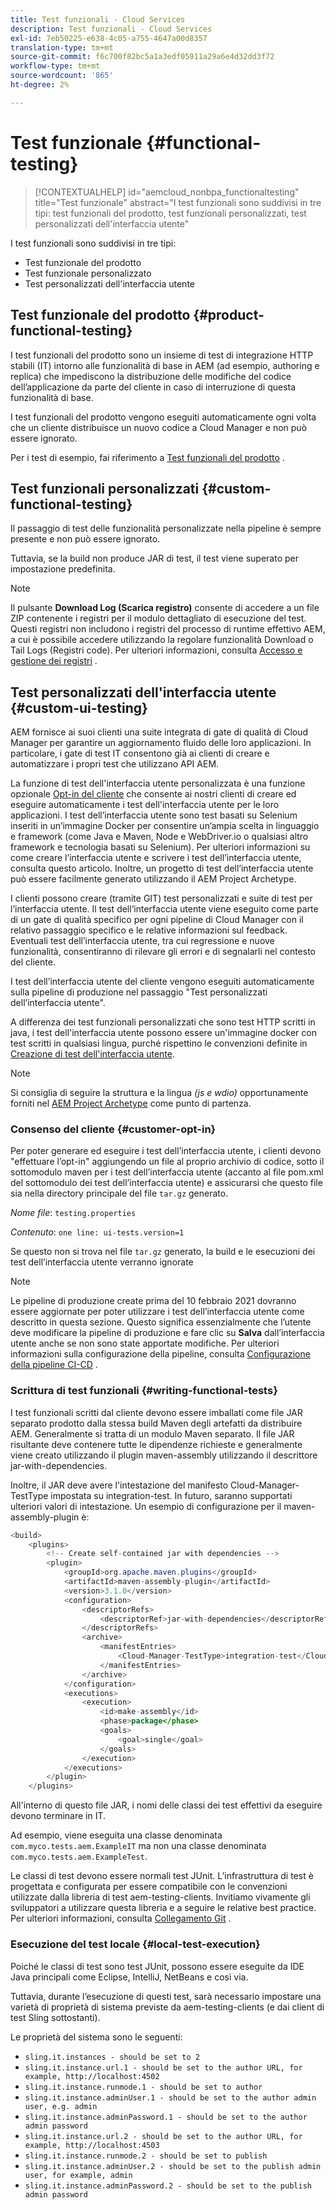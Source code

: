 ```yaml
---
title: Test funzionali - Cloud Services
description: Test funzionali - Cloud Services
exl-id: 7eb50225-e638-4c05-a755-4647a00d8357
translation-type: tm+mt
source-git-commit: f6c700f82bc5a1a3edf05911a29a6e4d32dd3f72
workflow-type: tm+mt
source-wordcount: '865'
ht-degree: 2%

---
```


# Test funzionale {#functional-testing}


>[!CONTEXTUALHELP]
>id="aemcloud_nonbpa_functionaltesting"
>title="Test funzionale"
>abstract="I test funzionali sono suddivisi in tre tipi: test funzionali del prodotto, test funzionali personalizzati, test personalizzati dell&#39;interfaccia utente"

I test funzionali sono suddivisi in tre tipi:


* Test funzionale del prodotto
* Test funzionale personalizzato
* Test personalizzati dell&#39;interfaccia utente

## Test funzionale del prodotto {#product-functional-testing}

I test funzionali del prodotto sono un insieme di test di integrazione HTTP stabili (IT) intorno alle funzionalità di base in AEM (ad esempio, authoring e replica) che impediscono la distribuzione delle modifiche del codice dell’applicazione da parte del cliente in caso di interruzione di questa funzionalità di base.

I test funzionali del prodotto vengono eseguiti automaticamente ogni volta che un cliente distribuisce un nuovo codice a Cloud Manager e non può essere ignorato.

Per i test di esempio, fai riferimento a [Test funzionali del prodotto](https://github.com/adobe/aem-test-samples/tree/aem-cloud/smoke) .

## Test funzionali personalizzati {#custom-functional-testing}

Il passaggio di test delle funzionalità personalizzate nella pipeline è sempre presente e non può essere ignorato.

Tuttavia, se la build non produce JAR di test, il test viene superato per impostazione predefinita.

>[!NOTE]
>Il pulsante **Download Log (Scarica registro)** consente di accedere a un file ZIP contenente i registri per il modulo dettagliato di esecuzione del test. Questi registri non includono i registri del processo di runtime effettivo AEM, a cui è possibile accedere utilizzando la regolare funzionalità Download o Tail Logs (Registri code). Per ulteriori informazioni, consulta [Accesso e gestione dei registri](/help/implementing/cloud-manager/manage-logs.md) .

## Test personalizzati dell&#39;interfaccia utente {#custom-ui-testing}

AEM fornisce ai suoi clienti una suite integrata di gate di qualità di Cloud Manager per garantire un aggiornamento fluido delle loro applicazioni. In particolare, i gate di test IT consentono già ai clienti di creare e automatizzare i propri test che utilizzano API AEM.

La funzione di test dell&#39;interfaccia utente personalizzata è una funzione opzionale [Opt-in del cliente](#customer-opt-in) che consente ai nostri clienti di creare ed eseguire automaticamente i test dell&#39;interfaccia utente per le loro applicazioni. I test dell’interfaccia utente sono test basati su Selenium inseriti in un’immagine Docker per consentire un’ampia scelta in linguaggio e framework (come Java e Maven, Node e WebDriver.io o qualsiasi altro framework e tecnologia basati su Selenium). Per ulteriori informazioni su come creare l’interfaccia utente e scrivere i test dell’interfaccia utente, consulta questo articolo. Inoltre, un progetto di test dell’interfaccia utente può essere facilmente generato utilizzando il AEM Project Archetype.

I clienti possono creare (tramite GIT) test personalizzati e suite di test per l’interfaccia utente. Il test dell’interfaccia utente viene eseguito come parte di un gate di qualità specifico per ogni pipeline di Cloud Manager con il relativo passaggio specifico e le relative informazioni sul feedback. Eventuali test dell’interfaccia utente, tra cui regressione e nuove funzionalità, consentiranno di rilevare gli errori e di segnalarli nel contesto del cliente.

I test dell’interfaccia utente del cliente vengono eseguiti automaticamente sulla pipeline di produzione nel passaggio &quot;Test personalizzati dell’interfaccia utente&quot;.

A differenza dei test funzionali personalizzati che sono test HTTP scritti in java, i test dell&#39;interfaccia utente possono essere un&#39;immagine docker con test scritti in qualsiasi lingua, purché rispettino le convenzioni definite in [Creazione di test dell&#39;interfaccia utente](https://experienceleague.adobe.com/docs/experience-manager-cloud-service/implementing/using-cloud-manager/test-results/ui-testing.html?lang=en#building-ui-tests).

>[!NOTE]
>Si consiglia di seguire la struttura e la lingua *(js e wdio)* opportunamente forniti nel [AEM Project Archetype](https://github.com/adobe/aem-project-archetype/tree/master/src/main/archetype/ui.tests) come punto di partenza.

### Consenso del cliente {#customer-opt-in}

Per poter generare ed eseguire i test dell’interfaccia utente, i clienti devono &quot;effettuare l’opt-in&quot; aggiungendo un file al proprio archivio di codice, sotto il sottomodulo maven per i test dell’interfaccia utente (accanto al file pom.xml del sottomodulo dei test dell’interfaccia utente) e assicurarsi che questo file sia nella directory principale del file `tar.gz` generato.

*Nome file*: `testing.properties`

*Contenuto*:  `one line: ui-tests.version=1`

Se questo non si trova nel file `tar.gz` generato, la build e le esecuzioni dei test dell’interfaccia utente verranno ignorate

>[!NOTE]
>Le pipeline di produzione create prima del 10 febbraio 2021 dovranno essere aggiornate per poter utilizzare i test dell’interfaccia utente come descritto in questa sezione. Questo significa essenzialmente che l’utente deve modificare la pipeline di produzione e fare clic su **Salva** dall’interfaccia utente anche se non sono state apportate modifiche.
>Per ulteriori informazioni sulla configurazione della pipeline, consulta [Configurazione della pipeline CI-CD](https://experienceleague.adobe.com/docs/experience-manager-cloud-service/implementing/using-cloud-manager/configure-pipeline.html?lang=en#using-cloud-manager) .

### Scrittura di test funzionali {#writing-functional-tests}

I test funzionali scritti dal cliente devono essere imballati come file JAR separato prodotto dalla stessa build Maven degli artefatti da distribuire AEM. Generalmente si tratta di un modulo Maven separato. Il file JAR risultante deve contenere tutte le dipendenze richieste e generalmente viene creato utilizzando il plugin maven-assembly utilizzando il descrittore jar-with-dependencies.

Inoltre, il JAR deve avere l&#39;intestazione del manifesto Cloud-Manager-TestType impostata su integration-test. In futuro, saranno supportati ulteriori valori di intestazione. Un esempio di configurazione per il maven-assembly-plugin è:

```java
<build>
    <plugins>
        <!-- Create self-contained jar with dependencies -->
        <plugin>
            <groupId>org.apache.maven.plugins</groupId>
            <artifactId>maven-assembly-plugin</artifactId>
            <version>3.1.0</version>
            <configuration>
                <descriptorRefs>
                    <descriptorRef>jar-with-dependencies</descriptorRef>
                </descriptorRefs>
                <archive>
                    <manifestEntries>
                        <Cloud-Manager-TestType>integration-test</Cloud-Manager-TestType>
                    </manifestEntries>
                </archive>
            </configuration>
            <executions>
                <execution>
                    <id>make-assembly</id>
                    <phase>package</phase>
                    <goals>
                        <goal>single</goal>
                    </goals>
                </execution>
            </executions>
        </plugin>
    </plugins>
```

All&#39;interno di questo file JAR, i nomi delle classi dei test effettivi da eseguire devono terminare in IT.

Ad esempio, viene eseguita una classe denominata `com.myco.tests.aem.ExampleIT` ma non una classe denominata `com.myco.tests.aem.ExampleTest`.

Le classi di test devono essere normali test JUnit. L’infrastruttura di test è progettata e configurata per essere compatibile con le convenzioni utilizzate dalla libreria di test aem-testing-clients. Invitiamo vivamente gli sviluppatori a utilizzare questa libreria e a seguire le relative best practice. Per ulteriori informazioni, consulta [Collegamento Git](https://github.com/adobe/aem-testing-clients) .

### Esecuzione del test locale {#local-test-execution}

Poiché le classi di test sono test JUnit, possono essere eseguite da IDE Java principali come Eclipse, IntelliJ, NetBeans e così via.

Tuttavia, durante l’esecuzione di questi test, sarà necessario impostare una varietà di proprietà di sistema previste da aem-testing-clients (e dai client di test Sling sottostanti).

Le proprietà del sistema sono le seguenti:

* `sling.it.instances - should be set to 2`
* `sling.it.instance.url.1 - should be set to the author URL, for example, http://localhost:4502`
* `sling.it.instance.runmode.1 - should be set to author`
* `sling.it.instance.adminUser.1 - should be set to the author admin user, e.g. admin`
* `sling.it.instance.adminPassword.1 - should be set to the author admin password`
* `sling.it.instance.url.2 - should be set to the author URL, for example, http://localhost:4503`
* `sling.it.instance.runmode.2 - should be set to publish`
* `sling.it.instance.adminUser.2 - should be set to the publish admin user, for example, admin`
* `sling.it.instance.adminPassword.2 - should be set to the publish admin password`
